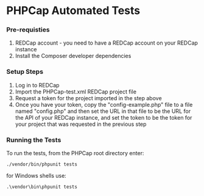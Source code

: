 PHPCap Automated Tests
=====================================

### Pre-requisties
1. REDCap account - you need to have a REDCap account on your REDCap instance
2. Install the Composer developer dependencies


### Setup Steps
1. Log in to REDCap
2. Import the PHPCap-test.xml REDCap project file
3. Request a token for the project imported in the step above
4. Once you have your token, copy the "config-example.php" file to a file
   named "config.php" and then set the URL in that file to be the
   URL for the API of your REDCap instance, and set the token to be
   the token for your project that was requested in the previous step
   
### Running the Tests
To run the tests, from the PHPCap root directory enter:
    
    ./vendor/bin/phpunit tests
    
for Windows shells use:

    .\vendor\bin\phpunit tests